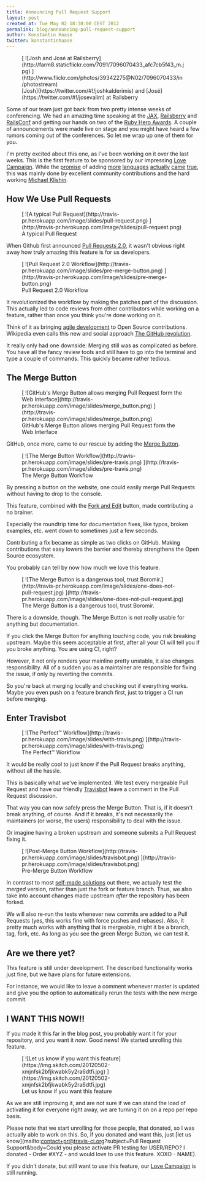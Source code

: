 ```yaml
---
title: Announcing Pull Request Support
layout: post
created_at: Tue May 02 18:30:00 CEST 2012
permalink: blog/announcing-pull-request-support
author: Konstantin Haase
twitter: konstantinhaase
---
```


<figure class="small right">
  [ ![Josh and José at Railsberry](http://farm8.staticflickr.com/7091/7096070433_afc7cb5f43_m.jpg) ](http://www.flickr.com/photos/39342275@N02/7096070433/in/photostream)
  <figcaption>[Josh](https://twitter.com/#!/joshkalderimis) and [José](https://twitter.com/#!/josevalim) at Railsberry</figcaption>
</figure>

Some of our team just got back from two pretty intense weeks of conferencing. We had an amazing time speaking at the [JAX](http://jax.de/2012/), [Railsberry](http://railsberry.com/) and [RailsConf](http://railsconf2012.com/) and getting our hands on two of the [Ruby Hero Awards](http://www.confreaks.com/videos/881-railsconf2012-ruby-hero-awards). A couple of announcements were made live on stage and you might have heard a few rumors coming out of the conferences. So let me wrap up one of them for you.

I'm pretty excited about this one, as I've been working on it over the last weeks. This is the first feature to be sponsored by our impressing [Love Campaign](https://love.travis-ci.org/). While the [promise](https://love.travis-ci.org/#languages) of adding [more](http://about.travis-ci.org/blog/first_class_nodejs_support_on_travis_ci/) [languages](http://about.travis-ci.org/blog/first_class_php_support_on_travis_ci/) [actually](http://about.travis-ci.org/blog/announcing_support_for_java_scala_and_groovy_on_travis_ci/) [came](http://about.travis-ci.org/blog/announcing_python_and_perl_support_on_travis_ci/) [true](http://about.travis-ci.org/blog/announcing_support_for_haskell_on_travis_ci/), this was mainly done by excellent community contributions and the hard working [Michael Klishin](http://twitter.com/michaelklishin).

## How We Use Pull Requests

<figure>
  [ ![A typical Pull Request](http://travis-pr.herokuapp.com/image/slides/pull-request.png) ](http://travis-pr.herokuapp.com/image/slides/pull-request.png)
  <figcaption>A typical Pull Request</figcaption>
</figure>

When Github first announced [Pull Requests 2.0](https://github.com/blog/712-pull-requests-2-0), it wasn't obvious right away how truly amazing this feature is for us developers.

<figure class="small right">
  [ ![Pull Request 2.0 Workflow](http://travis-pr.herokuapp.com/image/slides/pre-merge-button.png) ](http://travis-pr.herokuapp.com/image/slides/pre-merge-button.png)
  <figcaption>Pull Request 2.0 Workflow</figcaption>
</figure>

It revolutionized the workflow by making the patches part of the discussion. This actually led to code reviews from other contributors while working on a feature, rather than once you think you're done working on it.

Think of it as bringing [agile development](http://agilemanifesto.org/) to Open Source contributions. Wikipedia even calls this new and social approach [The GitHub revolution](http://en.wikipedia.org/wiki/History_of_free_and_open-source_software#The_GitHub_revolution).

It really only had one downside: Merging still was as complicated as before. You have all the fancy review tools and still have to go into the terminal and type a couple of commands. This quickly became rather tedious.

## The Merge Button

<figure>
  [ ![GitHub's Merge Button allows merging Pull Request form the Web Interface](http://travis-pr.herokuapp.com/image/slides/merge_button.png) ](http://travis-pr.herokuapp.com/image/slides/merge_button.png)
  <figcaption>GitHub's Merge Button allows merging Pull Request form the Web Interface</figcaption>
</figure>

GitHub, once more, came to our rescue by adding the [Merge Button](https://github.com/blog/843-the-merge-button).

<figure class="small right">
  [ ![The Merge Button Workflow](http://travis-pr.herokuapp.com/image/slides/pre-travis.png) ](http://travis-pr.herokuapp.com/image/slides/pre-travis.png)
  <figcaption>The Merge Button Workflow</figcaption>
</figure>

By pressing a button on the website, one could easily merge Pull Requests without having to drop to the console.

This feature, combined with the [Fork and Edit](https://github.com/blog/844-forking-with-the-edit-button) button, made contributing a no brainer.

Especially the roundtrip time for documentation fixes, like typos, broken examples, etc. went down to sometimes just a few seconds.

Contributing a fix became as simple as two clicks on GitHub. Making contributions that easy lowers the barrier and thereby strengthens the Open Source ecosystem.

You probably can tell by now how much we love this feature.

<figure class="small left">
  [ ![The Merge Button is a dangerous tool, trust Boromir.](http://travis-pr.herokuapp.com/image/slides/one-does-not-pull-request.jpg) ](http://travis-pr.herokuapp.com/image/slides/one-does-not-pull-request.jpg)
  <figcaption>The Merge Button is a dangerous tool, trust Boromir.</figcaption>
</figure>

There is a downside, though. The Merge Button is not really usable for anything but documentation.

If you click the Merge Button for anything touching code, you risk breaking upstream. Maybe this seem acceptable at first, after all your CI will tell you if you broke anything. You are using CI, right?

However, it not only renders your mainline pretty unstable, it also changes responsibility. All of a sudden you as a maintainer are responsible for fixing the issue, if only by reverting the commits.

So you're back at merging locally and checking out if everything works. Maybe you even push on a feature branch first, just to trigger a CI run before merging.

## Enter Travisbot

<figure class="small right">
  [ ![The Perfect&trade; Workflow](http://travis-pr.herokuapp.com/image/slides/with-travis.png) ](http://travis-pr.herokuapp.com/image/slides/with-travis.png)
  <figcaption>The Perfect&trade; Workflow</figcaption>
</figure>

It would be really cool to just know if the Pull Request breaks anything, without all the hassle.

This is basically what we've implemented. We test every mergeable Pull Request and have our friendly [Travisbot](https://github.com/travisbot) leave a comment in the Pull Request discussion.

That way you can now safely press the Merge Button. That is, if it doesn't break anything, of course. And if it breaks, it's not necessarily the maintainers (or worse, the users) responsibility to deal with the issue.

Or imagine having a broken upstream and someone submits a Pull Request fixing it.

<figure>
  [ ![Post-Merge Button Workflow](http://travis-pr.herokuapp.com/image/slides/travisbot.png) ](http://travis-pr.herokuapp.com/image/slides/travisbot.png)
  <figcaption>Pre-Merge Button Workflow</figcaption>
</figure>

In contrast to most [self-made solutions](https://github.com/cramerdev/jenkins-comments) out there, we actually test the *merged* version, rather than just the fork or feature branch. Thus, we also take into account changes made upstream *after* the repository has been forked.

We will also re-run the tests whenever new commits are added to a Pull Requests (yes, this works fine with force pushes and rebases). Also, it pretty much works with anything that is mergeable, might it be a branch, tag, fork, etc. As long as you see the green Merge Button, we can test it.

## Are we there yet?

This feature is still under development. The described functionality works just fine, but we have plans for future extensions.

For instance, we would like to leave a comment whenever master is updated and give you the option to automatically rerun the tests with the new merge commit.

## I WANT THIS NOW!!

If you made it this far in the blog post, you probably want it for your repository, and you want it *now*. Good news! We started unrolling this feature.

<figure class="small right">
  [ ![Let us know if you want this feature](https://img.skitch.com/20120502-xmjnfsk2bfjkwabk5y2ra6dtfi.jpg) ](https://img.skitch.com/20120502-xmjnfsk2bfjkwabk5y2ra6dtfi.jpg)
  <figcaption>Let us know if you want this feature</figcaption>
</figure>

As we are still improving it, and are not sure if we can stand the load of activating it for everyone right away, we are turning it on on a repo per repo basis.

Please note that we start unrolling for those people, that donated, so I was actually able to work on this. So, if you donated and want this, just [let us know](mailto:contact+pr@travis-ci.org?subject=Pull Request Support&body=Could you please activate PR testing for USER/REPO? I donated - Order #XYZ - and would love to use this feature. XOXO - NAME).

If you didn't donate, but still want to use this feature, our [Love Campaign](https://love.travis-ci.org/) is still running.